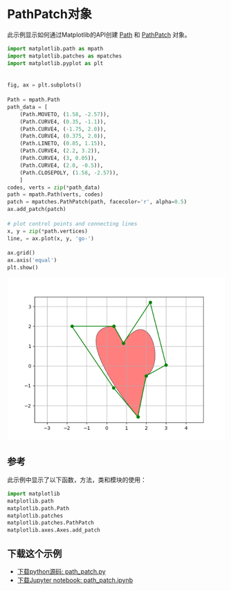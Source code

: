 # PathPatch对象

此示例显示如何通过Matplotlib的API创建 [Path](https://matplotlib.org/api/path_api.html#matplotlib.path.Path) 和 [PathPatch](https://matplotlib.org/api/_as_gen/matplotlib.patches.PathPatch.html#matplotlib.patches.PathPatch) 对象。

```python
import matplotlib.path as mpath
import matplotlib.patches as mpatches
import matplotlib.pyplot as plt


fig, ax = plt.subplots()

Path = mpath.Path
path_data = [
    (Path.MOVETO, (1.58, -2.57)),
    (Path.CURVE4, (0.35, -1.1)),
    (Path.CURVE4, (-1.75, 2.0)),
    (Path.CURVE4, (0.375, 2.0)),
    (Path.LINETO, (0.85, 1.15)),
    (Path.CURVE4, (2.2, 3.2)),
    (Path.CURVE4, (3, 0.05)),
    (Path.CURVE4, (2.0, -0.5)),
    (Path.CLOSEPOLY, (1.58, -2.57)),
    ]
codes, verts = zip(*path_data)
path = mpath.Path(verts, codes)
patch = mpatches.PathPatch(path, facecolor='r', alpha=0.5)
ax.add_patch(patch)

# plot control points and connecting lines
x, y = zip(*path.vertices)
line, = ax.plot(x, y, 'go-')

ax.grid()
ax.axis('equal')
plt.show()
```

![PathPatch对象](/static/images/gallery/sphx_glr_path_patch_001.png)

## 参考

此示例中显示了以下函数，方法，类和模块的使用：

```python
import matplotlib
matplotlib.path
matplotlib.path.Path
matplotlib.patches
matplotlib.patches.PathPatch
matplotlib.axes.Axes.add_patch
```

## 下载这个示例
            
- [下载python源码: path_patch.py](https://matplotlib.org/_downloads/path_patch.py)
- [下载Jupyter notebook: path_patch.ipynb](https://matplotlib.org/_downloads/path_patch.ipynb)